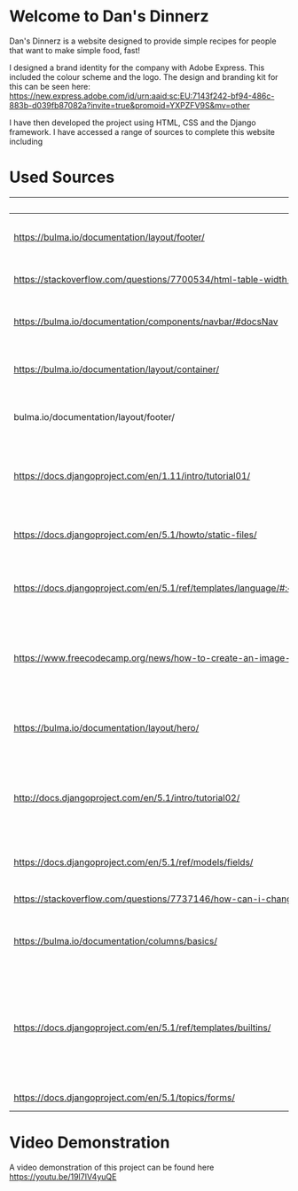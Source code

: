 # Welcome to Dan's Dinnerz

Dan's Dinnerz is a website designed to provide simple recipes for people that want to make simple food, fast! 

I designed a brand identity for the company with Adobe Express. This included the colour scheme and the logo. The design and branding kit for this can be seen here: https://new.express.adobe.com/id/urn:aaid:sc:EU:7143f242-bf94-486c-883b-d039fb87082a?invite=true&promoid=YXPZFV9S&mv=other

I have then developed the project using HTML, CSS and the Django framework. I have accessed a range of sources to complete this website including 

 
# Used Sources

| Source Link | Used for | Accessed |
| -- | --- | --- |
| https://bulma.io/documentation/layout/footer/ | Used to create the footer element of my site | 14/11/2024 |
| https://stackoverflow.com/questions/7700534/html-table-width-in-percentage-table-rows-separated-equally | Make a table with fixed spacings | 14/11/2024 |
| https://bulma.io/documentation/components/navbar/#docsNav | Make a navigation bar and style it for the homepage | 14/11/2024 |
| https://bulma.io/documentation/layout/container/ | Make container for layouts with Bulma | 16/11/2024 |
| bulma.io/documentation/layout/footer/ | Followed the documentation to make a Bulma footer | 16/11/2024 |
| https://docs.djangoproject.com/en/1.11/intro/tutorial01/ | Followed the tutorial and used it to get started and install Django to my project | 02/12/2024 |
| https://docs.djangoproject.com/en/5.1/howto/static-files/ | Using static content (to load my CSS sheet | 11/01/2025 |
| https://docs.djangoproject.com/en/5.1/ref/templates/language/#:~:text=The%20most%20powerful%20%E2%80%93%20and%20thus,that%20child%20templates%20can%20override. | Using template page inheritance to simplify styling of pages. |  |
| https://www.freecodecamp.org/news/how-to-create-an-image-gallery-with-css-grid-e0f0fd666a5c/ | How to add the images I have for the about page as a gallery grid with HTML and CSS | 14/01/2025 |
| https://bulma.io/documentation/layout/hero/ | Used the Bulma hero to make the header for my page | 14/01/2025 |
| http://docs.djangoproject.com/en/5.1/intro/tutorial02/ | Getting started 2 tutorial used to continue setting up and understanding the setup of Django/ | 14/01/2025 |
| https://docs.djangoproject.com/en/5.1/ref/models/fields/ | Setting up the data models to have default values | 15/01/2025 |
| https://stackoverflow.com/questions/7737146/how-can-i-change-the-default-django-date-template-format | Setting the date format | 15/01/2025 |
| https://bulma.io/documentation/columns/basics/ | Setting the columns of the recipies format using Bulma | 15/01/2025 |
| https://docs.djangoproject.com/en/5.1/ref/templates/builtins/ | Followed the Django documentation to format the outout of the tables to the homepage with the linebreaksbr function. | 15/01/2025 |
| https://docs.djangoproject.com/en/5.1/topics/forms/ | Added a contact form | 16/01/2025 |

# Video Demonstration
A video demonstration of this project can be found here https://youtu.be/19l7IV4yuQE


